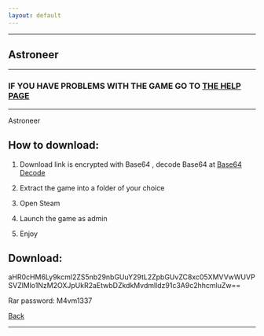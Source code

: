 ```yaml
---
layout: default
---
```


* * *

## Astroneer

* * *

### IF YOU HAVE PROBLEMS WITH THE GAME GO TO [THE HELP PAGE](/games/help.md)

* * *

Astroneer

## How to download:

1. Download link is encrypted with Base64 , decode Base64 at [Base64 Decode](../b64/base64.html)

2. Extract the game into a folder of your choice

3. Open Steam

4. Launch the game as admin

5. Enjoy

## Download:

aHR0cHM6Ly9kcml2ZS5nb29nbGUuY29tL2ZpbGUvZC8xc05XMVVwWUVPSVZlMlo1NzM2OXJpUkR2aEtwbDZkdkMvdmlldz91c3A9c2hhcmluZw==

Rar password: M4vm1337

[Back](https://m4vmcvrk.github.io/)

* * *